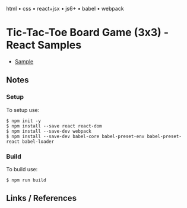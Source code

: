 html • css • react+jsx • js6+ • babel • webpack


# Tic-Tac-Toe Board Game (3x3) - React Samples

- [Sample](http://playhtml.github.io/tictactoe/react)


## Notes

### Setup

To setup use:

    $ npm init -y
    $ npm install --save react react-dom
    $ npm install --save-dev webpack
    $ npm install --save-dev babel-core babel-preset-env babel-preset-react babel-loader


### Build

To build use:

    $ npm run build
    

## Links / References
